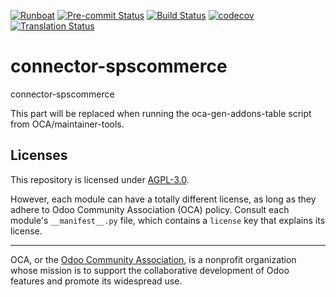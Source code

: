 
[![Runboat](https://img.shields.io/badge/runboat-Try%20me-875A7B.png)](https://runboat.odoo-community.org/builds?repo=OCA/connector-spscommerce&target_branch=18.0)
[![Pre-commit Status](https://github.com/OCA/connector-spscommerce/actions/workflows/pre-commit.yml/badge.svg?branch=18.0)](https://github.com/OCA/connector-spscommerce/actions/workflows/pre-commit.yml?query=branch%3A18.0)
[![Build Status](https://github.com/OCA/connector-spscommerce/actions/workflows/test.yml/badge.svg?branch=18.0)](https://github.com/OCA/connector-spscommerce/actions/workflows/test.yml?query=branch%3A18.0)
[![codecov](https://codecov.io/gh/OCA/connector-spscommerce/branch/18.0/graph/badge.svg)](https://codecov.io/gh/OCA/connector-spscommerce)
[![Translation Status](https://translation.odoo-community.org/widgets/connector-spscommerce-18-0/-/svg-badge.svg)](https://translation.odoo-community.org/engage/connector-spscommerce-18-0/?utm_source=widget)

<!-- /!\ do not modify above this line -->

# connector-spscommerce

connector-spscommerce

<!-- /!\ do not modify below this line -->

<!-- prettier-ignore-start -->

[//]: # (addons)

This part will be replaced when running the oca-gen-addons-table script from OCA/maintainer-tools.

[//]: # (end addons)

<!-- prettier-ignore-end -->

## Licenses

This repository is licensed under [AGPL-3.0](LICENSE).

However, each module can have a totally different license, as long as they adhere to Odoo Community Association (OCA)
policy. Consult each module's `__manifest__.py` file, which contains a `license` key
that explains its license.

----
OCA, or the [Odoo Community Association](http://odoo-community.org/), is a nonprofit
organization whose mission is to support the collaborative development of Odoo features
and promote its widespread use.
